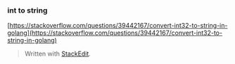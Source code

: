 ### int to string	
[https://stackoverflow.com/questions/39442167/convert-int32-to-string-in-golang](https://stackoverflow.com/questions/39442167/convert-int32-to-string-in-golang)

> Written with [StackEdit](https://stackedit.io/).
<!--stackedit_data:
eyJoaXN0b3J5IjpbMTI3NTM5NjMyN119
-->